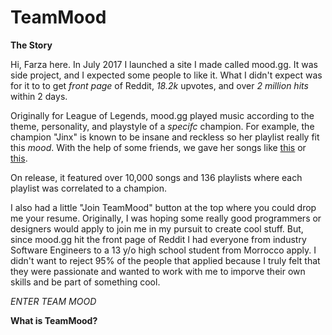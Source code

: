 # TeamMood

**The Story**

Hi, Farza here. In July 2017 I launched a site I made called mood.gg. It was side project, and I expected some people to like it. What I didn't expect was for it to to get *front page* of Reddit, *18.2k* upvotes, and over *2 million hits* within 2 days. 

Originally for League of Legends, mood.gg played music according to the theme, personality, and playstyle of a *specifc* champion. For example, the champion "Jinx" is known to be insane and reckless so her playlist really fit this *mood*. With the help of some friends, we gave her songs like [this](https://www.youtube.com/watch?v=4gDch1p4c_M&list=PLcUMDJL7i_TIIb6K3BfLQKDs_KN4l92Yc&index=20) or [this](https://www.youtube.com/watch?v=fUOVQ4KsX9U&index=34&list=PLcUMDJL7i_TIIb6K3BfLQKDs_KN4l92Yc). 

On release, it featured over 10,000 songs and 136 playlists where each playlist was correlated to a champion.

I also had a little "Join TeamMood" button at the top where you could drop me your resume. Originally, I was hoping some really good programmers or designers would apply to join me in my pursuit to create cool stuff. But, since mood.gg hit the front page of Reddit I had everyone from industry Software Engineers to a 13 y/o high school student from Morrocco apply. I didn't want to reject 95% of the people that applied because I truly felt that they were passionate and wanted to work with me to imporve their own skills and be part of something cool.

*ENTER TEAM MOOD*


**What is TeamMood?**
